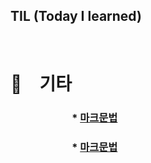 TIL  (Today I learned)
---------
</br>

# 🫶 기타
### 　　　　　　* [마크문법](마크다운문법.md)
### 　　　　　　* [마크문법](마크다운문법.md)

   
